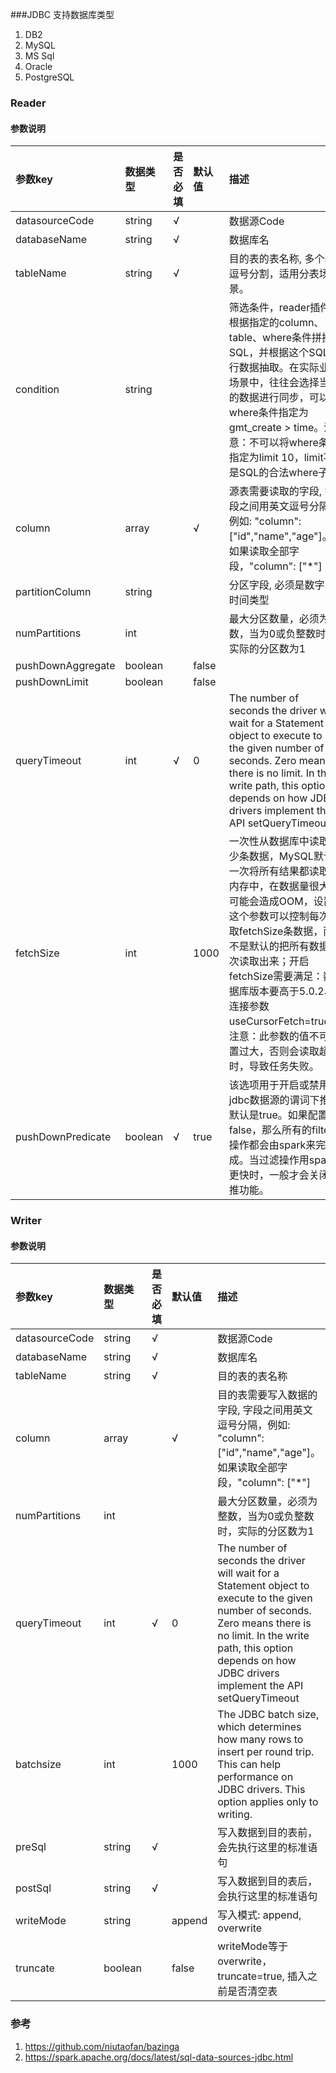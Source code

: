 ###JDBC 支持数据库类型

1. DB2
2. MySQL
3. MS Sql
4. Oracle
5. PostgreSQL

### Reader

#### 参数说明

| 参数key                            | 数据类型       | 是否必填  | 默认值   | 描述                                                                                                                                                                                                                                      |
|:---------------------------------|:-----------| :-----   |:------|:----------------------------------------------------------------------------------------------------------------------------------------------------------------------------------------------------------------------------------------|
| datasourceCode                   | string     | √        |       | 数据源Code                                                                                                                                                                                                                                 |
| databaseName                     | string     | √        |       | 数据库名                                                                                                                                                                                                                                    |
| tableName                        | string     | √        |       | 目的表的表名称, 多个表逗号分割，适用分表场景。                                                                                                                                                                                                                |
| condition                        | string     |          |       | 筛选条件，reader插件根据指定的column、table、where条件拼接SQL，并根据这个SQL进行数据抽取。在实际业务场景中，往往会选择当天的数据进行同步，可以将where条件指定为gmt_create > time。注意：不可以将where条件指定为limit 10，limit不是SQL的合法where子句                                                                        |
| column                           | array      |          | √     | 源表需要读取的字段, 字段之间用英文逗号分隔，例如: "column": ["id","name","age"]。如果读取全部字段，"column": ["*"]                                                                                                                                                       |
| partitionColumn                  | string     |          |       | 分区字段, 必须是数字、时间类型                                                                                                                                                                                                                        |
| numPartitions                    | int        |          |       | 最大分区数量，必须为整数，当为0或负整数时，实际的分区数为1                                                                                                                                                                                                          |
| pushDownAggregate                | boolean    |          | false |                                                                                                                                                                                                                                         |
| pushDownLimit                    | boolean    |          | false |                                                                                                                                                                                                                                         |
| queryTimeout                     | int        | √        | 0     | The number of seconds the driver will wait for a Statement object to execute to the given number of seconds. Zero means there is no limit. In the write path, this option depends on how JDBC drivers implement the API setQueryTimeout |
| fetchSize                        | int        |          | 1000  | 一次性从数据库中读取多少条数据，MySQL默认一次将所有结果都读取到内存中，在数据量很大时可能会造成OOM，设置这个参数可以控制每次读取fetchSize条数据，而不是默认的把所有数据一次读取出来；开启fetchSize需要满足：数据库版本要高于5.0.2、连接参数useCursorFetch=true。 注意：此参数的值不可设置过大，否则会读取超时，导致任务失败。                                                |
| pushDownPredicate                | boolean    | √        | true  | 该选项用于开启或禁用jdbc数据源的谓词下推。默认是true。如果配置为false，那么所有的filter操作都会由spark来完成。当过滤操作用spark更快时，一般才会关闭下推功能。                                                                                                                                           |


### Writer

#### 参数说明

| 参数key           | 数据类型   | 是否必填  | 默认值    |描述                                  |
| :-----           | :-----    | :-----   | :------  | :------                             |
| datasourceCode   | string    | √        |          | 数据源Code                           |
| databaseName     | string    | √        |          | 数据库名                             |
| tableName        | string    | √        |          | 目的表的表名称                        |
| column           | array     |          | √        | 目的表需要写入数据的字段, 字段之间用英文逗号分隔，例如: "column": ["id","name","age"]。如果读取全部字段，"column": ["*"] |
| numPartitions    | int       |          |          | 最大分区数量，必须为整数，当为0或负整数时，实际的分区数为1   |
| queryTimeout     | int       | √        | 0        | The number of seconds the driver will wait for a Statement object to execute to the given number of seconds. Zero means there is no limit. In the write path, this option depends on how JDBC drivers implement the API setQueryTimeout   |
| batchsize        | int       |          | 1000     | The JDBC batch size, which determines how many rows to insert per round trip. This can help performance on JDBC drivers. This option applies only to writing.|
| preSql           | string    | √        |          | 写入数据到目的表前，会先执行这里的标准语句                  |
| postSql          | string    | √        |          | 写入数据到目的表后，会执行这里的标准语句                  |
| writeMode        | string    |          | append   | 写入模式: append, overwrite|
| truncate         | boolean   |          | false    | writeMode等于overwrite，truncate=true, 插入之前是否清空表                |

### 参考
1. https://github.com/niutaofan/bazinga
2. https://spark.apache.org/docs/latest/sql-data-sources-jdbc.html

